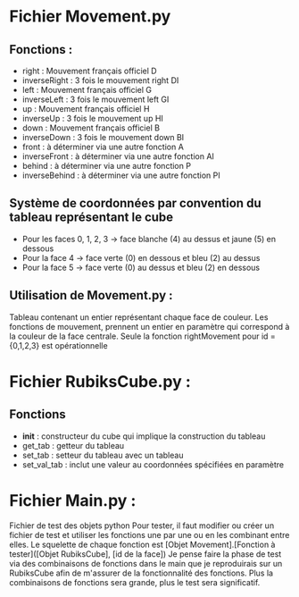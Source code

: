 # Fichier Movement.py
Fonctions :
-

  * right : Mouvement français officiel D
  * inverseRight : 3 fois le mouvement right DI
  * left : Mouvement français officiel G
  * inverseLeft : 3 fois le mouvement left GI
  * up : Mouvement français officiel H
  * inverseUp : 3 fois le mouvement up HI
  * down : Mouvement français officiel B
  * inverseDown : 3 fois le mouvement down BI
  * front : à déterminer via une autre fonction A
  * inverseFront : à déterminer via une autre fonction AI
  * behind : à déterminer via une autre fonction P
  * inverseBehind : à déterminer via une autre fonction PI

Système de coordonnées par convention du tableau représentant le cube
-

  * Pour les faces 0, 1, 2, 3 -> face blanche (4) au dessus et jaune (5) en dessous
  * Pour la face 4 -> face verte (0) en dessous et bleu (2) au dessus
  * Pour la face 5 -> face verte (0) au dessus et bleu (2) en dessous

Utilisation de Movement.py :
-

Tableau contenant un entier représentant chaque face de couleur.
Les fonctions de mouvement, prennent un entier en paramètre qui correspond à la couleur de la face centrale.
Seule la fonction rightMovement pour id = {0,1,2,3} est opérationnelle

# Fichier RubiksCube.py :
Fonctions
-

  * __init__ : constructeur du cube qui implique la construction du tableau
  * get_tab : getteur du tableau
  * set_tab : setteur du tableau avec un tableau
  * set_val_tab : inclut une valeur au coordonnées spécifiées en paramètre

# Fichier Main.py :

Fichier de test des objets python
Pour tester, il faut modifier ou créer un fichier de test et utiliser les fonctions une par une ou en les combinant entre elles.
Le squelette de chaque fonction est [Objet Movement].[Fonction à tester]([Objet RubiksCube], [id de la face])
Je pense faire la phase de test via des combinaisons de fonctions dans le main que je reproduirais sur un RubiksCube afin de m'assurer de la fonctionnalité des fonctions. 
Plus la combinaisons de fonctions sera grande, plus le test sera significatif.

